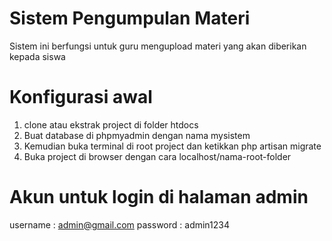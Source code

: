 # Sistem Pengumpulan Materi
Sistem ini berfungsi untuk guru mengupload materi yang akan diberikan kepada siswa

# Konfigurasi awal
1. clone atau ekstrak project di folder htdocs
2. Buat database di phpmyadmin dengan nama mysistem
3. Kemudian buka terminal di root project dan ketikkan php artisan migrate
4. Buka project di browser dengan cara localhost/nama-root-folder

# Akun untuk login di halaman admin
username : admin@gmail.com
password : admin1234

